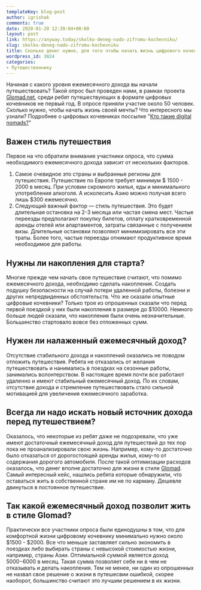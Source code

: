 ```yaml
---
templateKey: blog-post
author: igrishak
comments: true
date: 2020-01-20 12:39:04+00:00
layout: post
link: https://anyway.today/skolko-deneg-nado-zifromu-kochevniku/
slug: skolko-deneg-nado-zifromu-kochevniku
title: Сколько денег нужно, для того чтобы начать жизнь цифрового кочевника?
wordpress_id: 3824
categories:
- Путешественнику
---
```





Начиная с какого уровня ежемесячного дохода вы начали путешествовать? Такой опрос был проведен нами, в рамках проекта [Glomad.net](http://glomad.net), среди ребят путешествующих в формате цифровых кочевников не первый год. В опросе приняли участие около 50 человек. Сколько нужно, чтобы начать жизнь своей мечты? Что интересного мы узнали? Подробнее о цифровых кочевниках поссылке "[Кто такие digital nomads?](https://anyway.today/digital-nomads/)"





<!-- more -->





## Важен стиль путешествия







Первое на что обратили внимание участники опроса, что сумма необходимого ежемесячного дохода зависит от нескольких факторов.







  1. Самое очевидное это страны и выбранные регионы для путешествия. Путешествие по Европе требует минимум $ 1500 - 2000 в месяц. При условии скромного жилья, еды и минимального употребления алкоголя. А исколесить Азию можно получая всего лишь $300 ежемесячно.
  2. Следующий важный фактор — стиль путешествия. Это будет длительная остановка на 2-3 месяца или частая смена мест. Частые переезды предполагают покупку билетов, оплату кратковременной аренды отелей или апартаментов, затраты связанные с получением визы. Длительные остановки позволяют минимизировать все эти траты. Более того, частые переезды отнимают продуктивное время необходимое для работы.






## Нужны ли накопления для старта?







Многие прежде чем начать свое путешествие считают, что помимо ежемесячного дохода, необходимо сделать накопления. Создать подушку безопасности на случай потери удаленной работы, болезни и других непредвиденных обстоятельств. Что же сказали опытные цифровые кочевники? Только трое из опрошенных сказали что перед первой поездкой у них были накопления в размере до $10000. Немного больше людей сказали, что накопления были очень незначительные. Большинство стартовало вовсе без отложенных сумм.







## Нужен ли налаженный ежемесячный доход?







Отсутствие стабильного дохода и накоплений оказались не поводом отложить путешествия. Ребята не отказались от желания путешествовать и нанимались в поездках на сезонные работы, занимались волонтерством. В настоящее время почти все работают удаленно и имеют стабильный ежемесячный доход. По их словам, отсутствие дохода и стремление путешествовать стало сильной мотивацией для увеличения ежемесячного заработка.







## Всегда ли надо искать новый источник дохода перед путешествием?







Оказалось, что некоторые из ребят даже не подозревали, что уже имеют достаточный ежемесячный доход для путешествий до тех пор пока не проанализировали свою жизнь. Например, кому-то достаточно было отказаться от дорогостоящей аренды жилья, кому-то от содержания дорогого автомобиля. После такой оптимизации расходов оказалось, что денег вполне достаточно для жизни в стиле [Glomad](http://glomad.net).  
Самый интересный кейс, нашлись ребята которые обнаружили, что оставаться жить в собственной стране им не по карману. Дешевле двинуться в постоянное путешествие.







## Так какой ежемесячный доход позволит жить в стиле Glomad?







Практически все участники опроса были единодушны в том, что для комфортной жизни цифровому кочевнику минимально нужно около $1500 - $2000. Все что меньше заставляет сильно экономить в поездках либо выбирать страны с невысокой стоимостью жизни, например, страны Азии. Оптимальной суммой является доход $5000-$6000 в месяц. Такая сумма позволяет себе ни в чем не отказывать и делать накопления. Тем не менее, ни один из опрошенных не назвал свое решение о жизни в путешесвии ошибкой, скорее наоборот, большинство считают это лучшим решением в их жизни.




